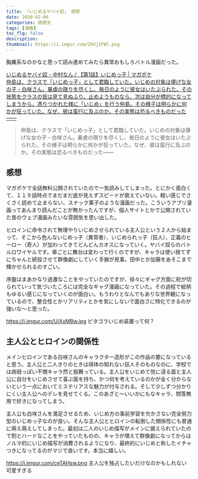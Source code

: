 ```yaml
---
title: 『いじめるヤバイ奴』 感想
date: 2020-02-06
categories: 感想文
tags: [漫画]
toc_flg: false
description: 
thumbnail: https://i.imgur.com/2hVjIFWl.png
---
```


胸糞系なのかなと思って読み進めてみたら異常おもしろバトル漫画だった。

<div class="bcard-wrapper">
<a href="https://pocket.shonenmagazine.com/episode/10834108156633701443" rel="nofollow" target="_blank">
<span class="bcard-main withogimg">
<div class="bcard-title">
いじめるヤバイ奴 - 中村なん / 【第1話】いじめっ子 | マガポケ
</div>
<div class="bcard-description">
仲島は、クラスで「いじめっ子」として君臨していた。いじめの対象は儚げな女の子・白咲さん。暴虐の限りを尽くし、毎日のように彼女はいたぶられた。その状態をクラスの皆は見て見ぬふり。止めようものなら、次は自分が標的になってしまうから。憑りつかれた様に「いじめ」を行う仲島。その様子は明らかに何かが狂っていた。なぜ、彼は蛮行に及ぶのか。その実態は恐るべきものだった――
</div>
<div class="bcard-img" style="background-image: url(https://cdn-img.pocket.shonenmagazine.com/public/episode-thumbnail/10834108156633701443-c75874b6bb8d3877151f1923d68cd351?1612263967)">
</div></span></a></div>

> 仲島は、クラスで「いじめっ子」として君臨していた。いじめの対象は儚げな女の子・白咲さん。暴虐の限りを尽くし、毎日のように彼女はいたぶられた。その様子は明らかに何かが狂っていた。なぜ、彼は蛮行に及ぶのか。その実態は恐るべきものだった――

## 感想

マガポケで全話無料公開されていたので一気読みしてしまった。とにかく面白くて、１１９話時点でまだまだ底が見えずスピードが衰えていない。軽い感じでさくさく読めて止まらない、スナック菓子のような漫画だった。こういうアプリ漫画ってあんまり読んだことが無かったんですが、個人サイトとかで公開されていた昔のウェブ漫画みたいな雰囲気を思い出した。

ヒロインに命令されて無理やりいじめさせられている主人公という２人から始まって、そこから色んないじめっ子（異常者）、いじめられっ子（狂人）、正義のヒーロー（奇人）が加わってきてどんどんカオスになっていく。ヤバイ奴らのバトルロワイヤルです。章ごとに舞台は変わって行くのですが、キャラは使い捨てずにちゃんと続投させて群像劇にしていく手腕が見事。田中とか加藤をあそこまで輝かせられるのすごい。

序盤はまあかなり過激なことをやっていたのですが、徐々にギャグ方面に舵が切られていって気づいたころには完全なギャグ漫画になっていた。その過程で絵柄もゆるい感じになっていくのが面白い。もうわりとなんでもありな世界観になっているので、整合性とかリアリティとかを気にしないで面白さに特化できるのが強いな～と思った。

https://i.imgur.com/UiXxMBw.jpg
ピタゴラいじめ装置って何？


## 主人公とヒロインの関係性

メインヒロインである白咲さんのキャラクター造形がこの作品の要になっていると思う。主人公と二人きりのときは得体の知れない狂人そのものなのに、学校では病弱っぽい不憫キャラ然と振舞っている。主人公をいじめて悦に浸る面と主人公に自分をいじめさせて喜ぶ面を持ち、かつ何を考えているのかが全く分からないという一点においてミステリアスな魅力が付与される。そして少しずつ分かりにくい主人公へのデレを見せてくる。このあざと～いいかにもなキャラ、問答無用で好きになってしまう。

主人公も白咲さんを満足させるため、いじめ方の事前学習を欠かさない完全努力型のいじめっ子なのが良い。そんな主人公とヒロインの転倒した関係性にも普通に萌え萌えしてしまった。最初は二人のいじめ描写がメインに据えられていたので割とハードなことをやっていたものの、キャラが増えて群像劇になってからはノルマ的にいじめ描写が消費されるようになり、最終的にいじめと称したイチャつきになってるのがマジで良いです。本当に嬉しい。

https://i.imgur.com/ceTAHsw.png
主人公を独占したいだけなのかもしれない　可愛すぎる